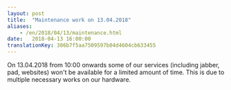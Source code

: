 ```yaml
---
layout: post
title:  "Maintenance work on 13.04.2018"
aliases:
    - /en/2018/04/13/maintenance.html
date:   2018-04-13 16:00:00
translationKey: 386b7f5aa7509597b04d4604cb633455
---
```

On 13.04.2018 from 10:00 onwards some of our services (including jabber, pad, websites) won't be available for a 
limited amount of time. This is due to multiple necessary works on our hardware.
